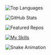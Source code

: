 ![Top Languages](https://github-readme-stats.vercel.app/api/top-langs/?username=AhmadAkmalFauzan&layout=compact&theme=radical)

![GitHub Stats](https://github-readme-stats.vercel.app/api?username=AhmadAkmalFauzan&show_icons=true&theme=dracula)

![Featured Repos](https://github-readme-stats.vercel.app/api/pin/?username=AhmadAkmalFauzan&repo=REPO_NAME&theme=dark)

[![My Skills](https://skillicons.dev/icons?i=kali,linux,php,html,css,cs,py)](https://skillicons.dev)

![Snake Animation](https://github.com/AhmadAkmalFauzan/AhmadAkmalFauzan/blob/output/github-contribution-grid-snake.svg)

